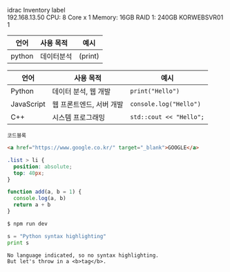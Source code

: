 
idrac	Inventory	label	
192.168.13.50
	CPU: 8 Core x 1
Memory: 16GB
RAID 1: 240GB	KORWEBSVR01
1

|언어|사용 목적|예시
|-|:-|-
|python|데이터분석|(print)

| 언어          | 사용 목적               | 예시           |
|---------------|------------------------|----------------|
| Python        | 데이터 분석, 웹 개발    | `print("Hello")` |
| JavaScript    | 웹 프론트엔드, 서버 개발 | `console.log("Hello")` |
| C++           | 시스템 프로그래밍       | `std::cout << "Hello";` |

``` 코드블록 ``` 


```html
<a href="https://www.google.co.kr/" target="_blank">GOOGLE</a>
```

```css
.list > li {
  position: absolute;
  top: 40px;
}
```

```javascript
function add(a, b = 1) {
  console.log(a, b)
  return a + b
}
```

```bash
$ npm run dev
```
 
```python
s = "Python syntax highlighting"
print s
```
 
````plaintext
No language indicated, so no syntax highlighting. 
But let's throw in a <b>tag</b>.
````
